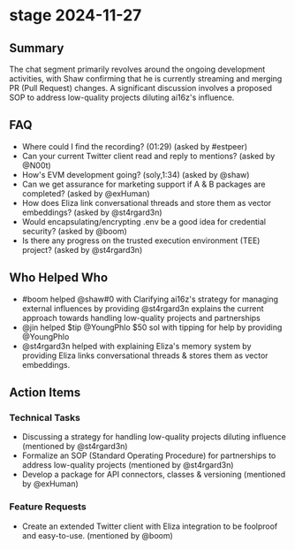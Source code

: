 # stage 2024-11-27

## Summary

The chat segment primarily revolves around the ongoing development activities, with Shaw confirming that he is currently streaming and merging PR (Pull Request) changes. A significant discussion involves a proposed SOP to address low-quality projects diluting ai16z's influence.

## FAQ

- Where could I find the recording? (01:29) (asked by #estpeer)
- Can your current Twitter client read and reply to mentions? (asked by @N00t)
- How's EVM development going? (soly,1:34) (asked by @shaw)
- Can we get assurance for marketing support if A & B packages are completed? (asked by @exHuman)
- How does Eliza link conversational threads and store them as vector embeddings? (asked by @st4rgard3n)
- Would encapsulating/encrypting .env be a good idea for credential security? (asked by @boom)
- Is there any progress on the trusted execution environment (TEE) project? (asked by @st4rgard3n)

## Who Helped Who

- #boom helped @shaw#0 with Clarifying ai16z's strategy for managing external influences by providing @st4rgard3n explains the current approach towards handling low-quality projects and partnerships
- @jin helped $tip @YoungPhlo $50 sol with tipping for help by providing @YoungPhlo
- @st4rgard3n helped with explaining Eliza's memory system by providing Eliza links conversational threads & stores them
  as vector embeddings.

## Action Items

### Technical Tasks

- Discussing a strategy for handling low-quality projects diluting influence (mentioned by @st4rgard3n)
- Formalize an SOP (Standard Operating Procedure) for partnerships to address low-quality projects (mentioned by @st4rgard3n)
- Develop a package for API connectors, classes & versioning (mentioned by @exHuman)

### Feature Requests

- Create an extended Twitter client with Eliza integration to be foolproof and easy-to-use. (mentioned by @boom)
